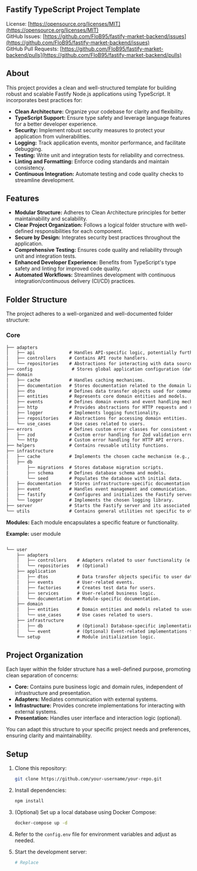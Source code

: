 ## Fastify TypeScript Project Template

License: [https://opensource.org/licenses/MIT](https://opensource.org/licenses/MIT)  
GitHub Issues: [https://github.com/FloB95/fastify-market-backend/issues](https://github.com/FloB95/fastify-market-backend/issues)  
GitHub Pull Requests: [https://github.com/FloB95/fastify-market-backend/pulls](https://github.com/FloB95/fastify-market-backend/pulls)  

## About

This project provides a clean and well-structured template for building robust and scalable Fastify Node.js applications using TypeScript. It incorporates best practices for:

- **Clean Architecture:** Organize your codebase for clarity and flexibility.
- **TypeScript Support:** Ensure type safety and leverage language features for a better developer experience.
- **Security:** Implement robust security measures to protect your application from vulnerabilities.
- **Logging:** Track application events, monitor performance, and facilitate debugging.
- **Testing:** Write unit and integration tests for reliability and correctness.
- **Linting and Formatting:** Enforce coding standards and maintain consistency.
- **Continuous Integration:** Automate testing and code quality checks to streamline development.

## Features

- **Modular Structure:** Adheres to Clean Architecture principles for better maintainability and scalability.
- **Clear Project Organization:** Follows a logical folder structure with well-defined responsibilities for each component.
- **Secure by Design:** Integrates security best practices throughout the application.
- **Comprehensive Testing:** Ensures code quality and reliability through unit and integration tests.
- **Enhanced Developer Experience:** Benefits from TypeScript's type safety and linting for improved code quality.
- **Automated Workflows:** Streamlines development with continuous integration/continuous delivery (CI/CD) practices.

## Folder Structure

The project adheres to a well-organized and well-documented folder structure:

### Core

```markdown
├── adapters
│   ├── api             # Handles API-specific logic, potentially further separated by version (e.g., v1, v2).
│   ├── controllers     # Contains API route handlers.
│   └── repositories    # Abstractions for interacting with data sources.
├── config               # Stores global application configuration (database, server, etc.).
├── domain
│   ├── cache           # Handles caching mechanisms.
│   ├── documentation   # Stores documentation related to the domain layer.
│   ├── dto             # Defines data transfer objects used for communication between layers.
│   ├── entities        # Represents core domain entities and models.
│   ├── events          # Defines domain events and event handling mechanisms.
│   ├── http            # Provides abstractions for HTTP requests and responses.
│   ├── logger          # Implements logging functionality.
│   ├── repositories    # Abstractions for accessing domain entities.
│   └── use_cases       # Use cases related to users.
├── errors              # Defines custom error classes for consistent error handling.
│   ├── zod             # Custom error handling for Zod validation errors.
│   └── http            # Custom error handling for HTTP API errors.
├── helpers             # Contains reusable utility functions.
├── infrastructure
│   ├── cache           # Implements the chosen cache mechanism (e.g., Redis).
│   ├── db
│       ├── migrations  # Stores database migration scripts.
│       ├── schema      # Defines database schema and models.
│       └── seed        # Populates the database with initial data.
│   ├── documentation   # Stores infrastructure-specific documentation.
│   ├── event           # Handles event management and communication.
│   ├── fastify         # Configures and initializes the Fastify server.
│   └── logger          # Implements the chosen logging library.
├── server              # Starts the Fastify server and its associated components.
└── utils               # Contains general utilities not specific to other folders.

```

**Modules:**
Each module encapsulates a specific feature or functionality.

**Example:** user module

```markdown

└── user
    ├── adapters
    │   ├── controllers    # Adapters related to user functionality (e.g., controllers, repositories).
    │   └── repositories   # (Optional)
    ├── application
    │   ├── dtos           # Data transfer objects specific to user data.
    │   ├── events         # User-related events.
    │   ├── factories      # Creates test data for users.
    │   ├── services       # User-related business logic.
    │   └── documentation  # Module-specific documentation.
    ├── domain
    │   ├── entities       # Domain entities and models related to users.
    │   └── use_cases      # Use cases related to users.
    ├── infrastructure
    │   ├── db             # (Optional) Database-specific implementations for user-related functionality.
    │   └── event          # (Optional) Event-related implementations for user-related functionality.
    └── setup              # Module initialization logic.

```

## Project Organization

Each layer within the folder structure has a well-defined purpose, promoting clean separation of concerns:

- **Core:** Contains pure business logic and domain rules, independent of infrastructure and presentation.
- **Adapters:** Mediates communication with external systems.
- **Infrastructure:** Provides concrete implementations for interacting with external systems.
- **Presentation:** Handles user interface and interaction logic (optional).

You can adapt this structure to your specific project needs and preferences, ensuring clarity and maintainability.

## Setup

1. Clone this repository:

   ```bash
   git clone https://github.com/your-username/your-repo.git
   ```

2. Install dependencies:

   ```bash
   npm install
   ```

3. (Optional) Set up a local database using Docker Compose:

   ```bash
   docker-compose up -d
   ```

4. Refer to the `config.env` file for environment variables and adjust as needed.

5. Start the development server:

   ```bash
   # Replace
